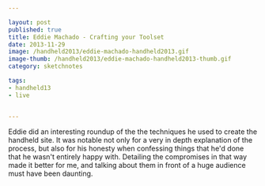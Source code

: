 ```yaml
---

layout: post
published: true
title: Eddie Machado - Crafting your Toolset
date: 2013-11-29
image: /handheld2013/eddie-machado-handheld2013.gif
image-thumb: /handheld2013/eddie-machado-handheld2013-thumb.gif
category: sketchnotes

tags:
- handheld13
- live


---
```


Eddie did an interesting roundup of the the techniques he used to create the handheld site. It was notable not only for a very in depth explanation of the process, but also for his honesty when confessing things that he'd done that he wasn't entirely happy with. Detailing the compromises in that way made it better for me, and talking about them in front of a huge audience must have been daunting.
